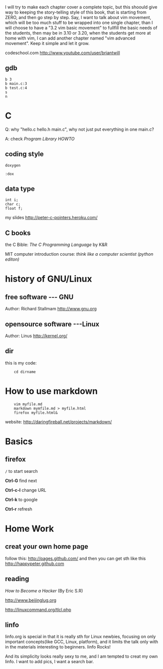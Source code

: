 I will try to make each chapter cover a complete topic, but this shoould give
way to keeping the story-telling style of this book, that is starting from
ZERO, and then go step by step. Say, I want to talk about vim movement, which
will be too much stuff to be wrapped into one single chapter, than I will
choose to have a "3.2 vim basic movement" to fullfill the basic needs of the
students, then may be in 3.10 or 3.20, when the students get more at home with
vim, I can add another chapter named "vim advanced movement". Keep it simple
and let it grow.

codeschool.com
http://www.youtube.com/user/briantwill

## gdb

    b 3
    b main.c:3
    b test.c:4
    s
    n

# C
Q: why "hello.c hello.h main.c", why not just put everything in one main.c?

A: check _Program Library HOWTO_

## coding style
`doxygen`

    :dox



## data type

    int i;
    char c;
    float f;

my slides <http://peter-c-pointers.heroku.com/>
## C books

the C Bible: _The C Programming Language_ by K&R

MIT computer introduction course: _think like a computer scientist (python editon)_ 
# history of GNU/Linux
## free software --- GNU
Author: Richard Stallmam
<http://www.gnu.org>
## opensource software ---Linux
Author: Linus 
<http://kernel.org/>


## dir

this is my code:

        cd dirname

# How to use markdown

        vim myfile.md
        markdown mymfile.md > myfile.html
        firefox myfile.html&

website: <http://daringfireball.net/projects/markdown/>

# Basics
## firefox

`/` to start search

__Ctrl-G__ find next

__Ctrl-c-l__ change URL

__Ctrl-k__ to google

__Ctrl-r__ refresh

# Home Work

## creat your own home page

follow this:
<http://pages.github.com/>
and then you can get sth like this
<http://happypeter.github.com>

## reading

_How to Become a Hacker_ (By Eric S.R)

http://www.beijinglug.org

http://linuxcommand.org/tlcl.php

## linfo

linfo.org is special in that it is really sth for Linux newbies, focusing on
only important concepts(like GCC, Linux, platform), and it limits the talk
only with in the materials interesting to beginners. linfo Rocks!

And its simplicity looks really sexy to me, and I am tempted to creat my own
linfo. I want to add pics, I want a search bar.
